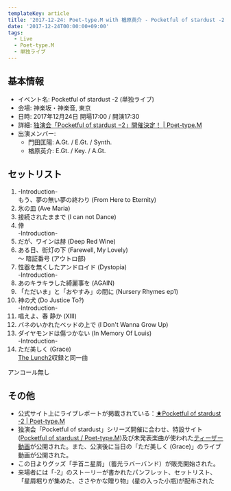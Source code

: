 ```yaml
---
templateKey: article
title: '2017-12-24: Poet-type.M with 楢原英介 - Pocketful of stardust -2 at 神楽坂・神楽音'
date: '2017-12-24T00:00:00+09:00'
tags:
  - Live
  - Poet-type.M
  - 単独ライブ
---
```

## 基本情報

* イベント名: Pocketful of stardust -2 (単独ライブ)
* 会場: 神楽坂・神楽音, 東京
* 日時: 2017年12月24日 開場17:00 / 開演17:30
* 詳細: [独演会「Pocketful of stardust −2」開催決定！ | Poet-type.M](http://ptm-net.com/2017/10/11/4018)
* 出演メンバー:
  * 門田匡陽: A.Gt. / E.Gt. / Synth.
  * 楢原英介: E.Gt. / Key. / A.Gt.

## セットリスト

1. -Introduction-  
    もう、夢の無い夢の終わり (From Here to Eternity)
1. 氷の皿 (Ave Maria) 
1. 接続されたままで (I can not Dance)
1. 倖  
    -Introduction-
1. だが、ワインは赫 (Deep Red Wine)
1. ある日、街灯の下 (Farewell, My Lovely)  
    〜 暗証番号 (アウトロ部)
1. 性器を無くしたアンドロイド (Dystopia)  
    -Introduction-
1. あのキラキラした綺麗事を (AGAIN)
1. 「ただいま」と「おやすみ」の間に (Nursery Rhymes ep1)
1. 神の犬 (Do Justice To?)  
    -Introduction-
1. 唱えよ、春 静か (XIII)
1. バネのいかれたベッドの上で (I Don't Wanna Grow Up)
1. ダイヤモンドは傷つかない (In Memory Of Louis)  
    -Introduction-
1. ただ美しく (Grace)  
    [The Lunch2](/entry/2013/10/02/000000_1)収録と同一曲

アンコール無し

## その他

- 公式サイト上にライブレポートが掲載されている：[★Pocketful of stardust \-2 \| Poet\-type\.M](http://ptm-net.com/report/2017/12/24/4250)
- 独演会「Pocketful of stardust」シリーズ開催に合わせ、特設サイト ([Pocketful of stardust / Poet\-type\.M](http://ptm-net.com/story/pos/))及び未発表楽曲が使われた[ティーザー動画](https://www.youtube.com/watch?v=MDaaHbtF5kQ)が公開された。また、公演後に当日の「ただ美しく (Grace)」のライブ動画が公開された。
- この日よりグッズ「手首ニ星屑」（蓄光ラバーバンド）が販売開始された。
- 来場者には「-2」のストーリーが書かれたパンフレット、セットリスト、「星屑堀りが集めた、ささやかな贈り物」(星の入った小瓶)が配布された
